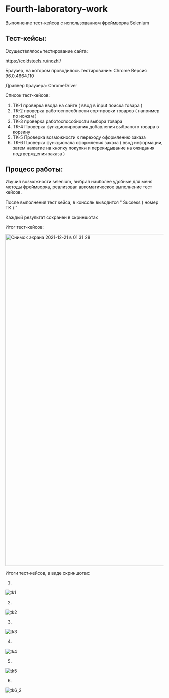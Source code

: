 # Fourth-laboratory-work
Выполнение тест-кейсов с использованием фреймворка Selenium


## Тест-кейсы:

Осуществлялось тестирование сайта:

https://coldsteels.ru/nozhi/

Браузер, на котором проводилось тестирование: Chrome
Версия 96.0.4664.110 


Драйвер браузера: 
ChromeDriver


Список тест-кейсов:

1. ТК-1 проверка ввода на сайте ( ввод в input поиска товара )
2. ТК-2 проверка работоспособности сортировки товаров ( например по ножам )
3. ТК-3 проверка работоспособности выбора товара
4. ТК-4 Проверка функционирования добавления выбраного товара в корзину
5. ТК-5 Проверка возможности к переходу оформлению заказа
6. ТК-6 Проверка функционала оформления заказа ( ввод информации, затем нажатие на кнопку покупки и перекидывание на ожидания подтверждения заказа )

## Процесс работы:

Изучил возможности selenium, выбрал наиболее удобные для меня методы фреймворка, реализовал автоматическое выполнение тест кейсов.

После выполнения тест кейса, в консоль выводится " Sucsess ( номер ТК ) "

Каждый результат сохранен в скриншотах

Итог тест-кейсов:

<img width="1051" alt="Снимок экрана 2021-12-21 в 01 31 28" src="https://user-images.githubusercontent.com/90206600/146843301-db41ec5b-7f27-4adb-b786-74dd01f0173f.png">


Итоги тест-кейсов, в виде скриншотах: 

1.

![tk1](https://user-images.githubusercontent.com/90206600/146843362-0861561b-1f90-45b2-b8a5-f85fa8b3dd4d.png)


2.

![tk2](https://user-images.githubusercontent.com/90206600/146843395-e4cce954-ae1d-4852-8306-ac948ef90d39.png)


3.

![tk3](https://user-images.githubusercontent.com/90206600/146843414-dd5cf2be-82a6-4251-b31b-3eca95dcac64.png)


4.

![tk4](https://user-images.githubusercontent.com/90206600/146843423-c7662a4b-a07d-4224-86c6-c26db9dfe226.png)


5.

![tk5](https://user-images.githubusercontent.com/90206600/146843428-01150ed3-27b6-4a5c-a6ff-0b32f2dd2443.png)


6.


![tk6_2](https://user-images.githubusercontent.com/90206600/146843434-fc6caee2-1005-4dd4-b79e-1c64ee894689.png)



